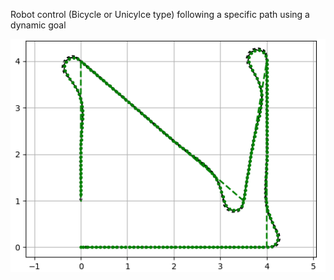 Robot control (Bicycle or Unicylce type) following a specific path using a dynamic goal

![alt text](images/path_following.png)
